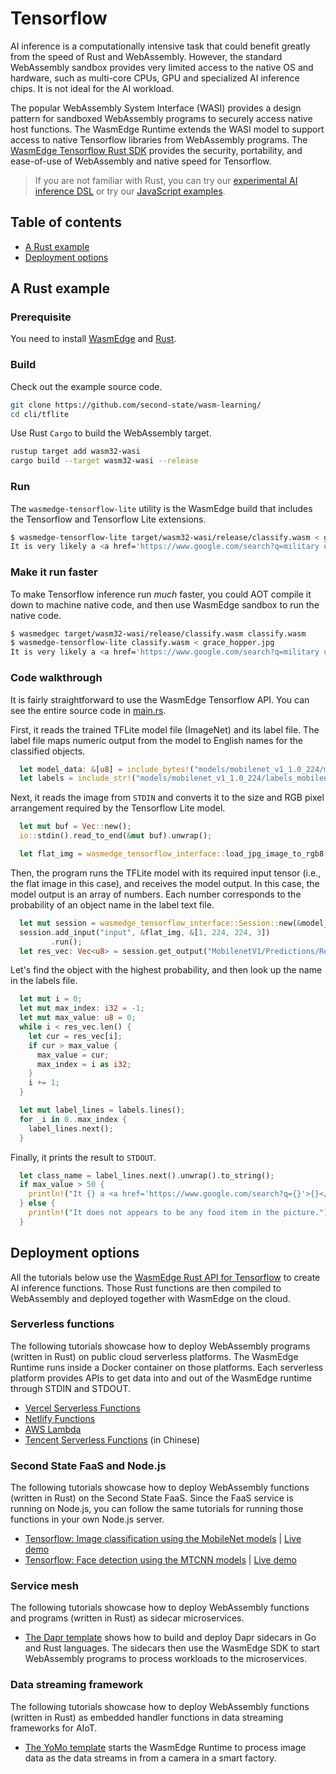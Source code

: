 # Tensorflow

AI inference is a computationally intensive task that could benefit greatly from the speed of Rust and WebAssembly. However, the standard WebAssembly sandbox provides very limited access to the native OS and hardware, such as multi-core CPUs, GPU and specialized AI inference chips. It is not ideal for the AI workload.

The popular WebAssembly System Interface (WASI) provides a design pattern for sandboxed WebAssembly programs to securely access native host functions. The WasmEdge Runtime extends the WASI model to support access to native Tensorflow libraries from WebAssembly programs. The [WasmEdge Tensorflow Rust SDK](https://github.com/second-state/wasmedge_tensorflow_interface) provides the security, portability, and ease-of-use of WebAssembly and native speed for Tensorflow.

> If you are not familiar with Rust, you can try our [experimental AI inference DSL](https://github.com/second-state/wasm-learning/tree/master/cli/classify_yml) or try our [JavaScript examples](../js/tensorflow.md).

## Table of contents

* [A Rust example](#a-rust-example)
* [Deployment options](#deployment-options)

## A Rust example

### Prerequisite

You need to install [WasmEdge](../../quick_start/install.md) and [Rust](https://www.rust-lang.org/tools/install).

### Build

Check out the example source code.

```bash
git clone https://github.com/second-state/wasm-learning/
cd cli/tflite
```

Use Rust `Cargo` to build the WebAssembly target.

```bash
rustup target add wasm32-wasi
cargo build --target wasm32-wasi --release
```

### Run

The `wasmedge-tensorflow-lite` utility is the WasmEdge build that includes the Tensorflow and Tensorflow Lite extensions.

```bash
$ wasmedge-tensorflow-lite target/wasm32-wasi/release/classify.wasm < grace_hopper.jpg
It is very likely a <a href='https://www.google.com/search?q=military uniform'>military uniform</a> in the picture
```

### Make it run faster

To make Tensorflow inference run *much* faster, you could AOT compile it down to machine native code, and then use WasmEdge sandbox to run the native code.

```bash
$ wasmedgec target/wasm32-wasi/release/classify.wasm classify.wasm
$ wasmedge-tensorflow-lite classify.wasm < grace_hopper.jpg
It is very likely a <a href='https://www.google.com/search?q=military uniform'>military uniform</a> in the picture
```

### Code walkthrough

It is fairly straightforward to use the WasmEdge Tensorflow API. You can see the entire source code in [main.rs](https://github.com/second-state/wasm-learning/blob/master/cli/tflite/src/main.rs).

First, it reads the trained TFLite model file (ImageNet) and its label file. The label file maps numeric output from the model to English names for the classified objects.

```rust
  let model_data: &[u8] = include_bytes!("models/mobilenet_v1_1.0_224/mobilenet_v1_1.0_224_quant.tflite");
  let labels = include_str!("models/mobilenet_v1_1.0_224/labels_mobilenet_quant_v1_224.txt");
```

Next, it reads the image from `STDIN` and converts it to the size and RGB pixel arrangement required by the Tensorflow Lite model.

```rust
  let mut buf = Vec::new();
  io::stdin().read_to_end(&mut buf).unwrap();

  let flat_img = wasmedge_tensorflow_interface::load_jpg_image_to_rgb8(&buf, 224, 224);
```

Then, the program runs the TFLite model with its required input tensor (i.e., the flat image in this case), and receives the model output. In this case, the model output is an array of numbers. Each number corresponds to the probability of an object name in the label text file.

```rust
  let mut session = wasmedge_tensorflow_interface::Session::new(&model_data, wasmedge_tensorflow_interface::ModelType::TensorFlowLite);
  session.add_input("input", &flat_img, &[1, 224, 224, 3])
         .run();
  let res_vec: Vec<u8> = session.get_output("MobilenetV1/Predictions/Reshape_1");
```

Let's find the object with the highest probability, and then look up the name in the labels file.

```rust
  let mut i = 0;
  let mut max_index: i32 = -1;
  let mut max_value: u8 = 0;
  while i < res_vec.len() {
    let cur = res_vec[i];
    if cur > max_value {
      max_value = cur;
      max_index = i as i32;
    }
    i += 1;
  }

  let mut label_lines = labels.lines();
  for _i in 0..max_index {
    label_lines.next();
  }
```

Finally, it prints the result to `STDOUT`.

```rust
  let class_name = label_lines.next().unwrap().to_string();
  if max_value > 50 {
    println!("It {} a <a href='https://www.google.com/search?q={}'>{}</a> in the picture", confidence.to_string(), class_name, class_name);
  } else {
    println!("It does not appears to be any food item in the picture.");
  }
```

## Deployment options

All the tutorials below use the [WasmEdge Rust API for Tensorflow](https://github.com/second-state/wasmedge_tensorflow_interface) to create AI inference functions. Those Rust functions are then compiled to WebAssembly and deployed together with WasmEdge on the cloud.

### Serverless functions

The following tutorials showcase how to deploy WebAssembly programs (written in Rust) on public cloud serverless platforms. The WasmEdge Runtime runs inside a Docker container on those platforms. Each serverless platform provides APIs to get data into and out of the WasmEdge runtime through STDIN and STDOUT.

* [Vercel Serverless Functions](https://www.secondstate.io/articles/vercel-wasmedge-webassembly-rust/)
* [Netlify Functions](https://www.secondstate.io/articles/netlify-wasmedge-webassembly-rust-serverless/)
* [AWS Lambda](https://github.com/second-state/aws-lambda-wasm-runtime)
* [Tencent Serverless Functions](https://github.com/second-state/tencent-scf-wasm-runtime) (in Chinese)

### Second State FaaS and Node.js

The following tutorials showcase how to deploy WebAssembly functions (written in Rust) on the Second State FaaS. Since the FaaS service is running on Node.js, you can follow the same tutorials for running those functions in your own Node.js server.

* [Tensorflow: Image classification using the MobileNet models](https://www.secondstate.io/articles/faas-image-classification/) | [Live demo](https://second-state.github.io/wasm-learning/faas/mobilenet/html/index.html)
* [Tensorflow: Face detection using the MTCNN models](https://www.secondstate.io/articles/faas-face-detection/) | [Live demo](https://second-state.github.io/wasm-learning/faas/mtcnn/html/index.html)

### Service mesh

The following tutorials showcase how to deploy WebAssembly functions and programs (written in Rust) as sidecar microservices.

* [The Dapr template](https://github.com/second-state/dapr-wasm) shows how to build and deploy Dapr sidecars in Go and Rust languages. The sidecars then use the WasmEdge SDK to start WebAssembly programs to process workloads to the microservices.

### Data streaming framework

The following tutorials showcase how to deploy WebAssembly functions (written in Rust) as embedded handler functions in data streaming frameworks for AIoT.

* [The YoMo template](https://www.secondstate.io/articles/yomo-wasmedge-real-time-data-streams/) starts the WasmEdge Runtime to process image data as the data streams in from a camera in a smart factory.
